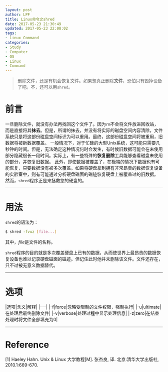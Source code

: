 ```yaml
---
layout: post
author: LPF
title: Linux命令之shred
date: 2017-05-23 21:30:49
updated: 2017-05-23 22:08:02
tags:
- Linux Command
categories:
- Study
- Computer
- OS
- Linux
- Command
---
```

> 删除文件，还是有机会恢复文件。如果想真正删除**文件**，恐怕只有毁掉设备了吧。不，还可以用`shred`。

# 前言

一旦删除文件，就没有办法再找回这个文件了。因为`rm`不会将文件放进回收站，而是直接将其**抹去**。但是，所谓的抹去，并没有将实际的磁盘空间内容清除，文件系统只是将这部份磁盘空间标识为可以重用。最终，这部份磁盘空间将被重用，旧数据将被新数据覆盖。
一般情况下，对于忙碌的大型Unix系统，这可能只需要几秒钟的时间。但是，无法确定这种情况何时会发生，有时候旧数据可能会在未使用部分隐藏很长一段时间。实际上，有一些特殊的**恢复删除**工具能够查看磁盘未使用的部分，并恢复旧数据。
此外，即使数据被覆盖了，在极端的情况下数据也有可能恢复，只要数据没有被多次覆盖。如果将硬盘拿到拥有非常昂贵的数据恢复设备的实验室中，则有可能通过分析硬盘磁面的磁迹恢复硬盘上被覆盖过的旧数据。
然而，`shred`程序正是来拯救您的硬盘的。

----------


# 用法

`shred`的语法为：

```sh
$ shred -fvuz [file...]
```
其中，*file*是文件的名称。

`shred`程序的目的就是多次覆盖硬盘上已有的数据，从而使世界上最昂贵的数据恢复设备也难以记录硬盘磁面的磁迹。但记住此时他并未删除该文件。文件还存在，只不过被无意义数据替代。

----------


# 选项

|选项|含义|解释|
|---|
|-f|force|忽略受限制的文件权限，强制执行|
|-u|ultimate|在处理后最终删除文件|
|-v|verbose|处理过程中显示处理信息|
|-z|zero|在结束处理时将文件全部填充为0|
 
 

----------

# Reference

[1] Haeley Hahn. Unix & Linux 大学教程[M]. 张杰良, 译. 北京:清华大学出版社, 2010.1:669-670.

